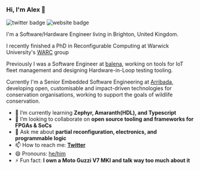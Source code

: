 ### Hi, I'm Alex 👋

![twitter badge](https://img.shields.io/badge/twitter-@AlexRBucknall-blue?style=flat-square&link=https://twitter.com/alexrbucknall&logo=twitter)
![website badge](https://img.shields.io/badge/website-bucknalla.dev-green?style=flat-square&link=https://bucknalla.dev)

I'm a Software/Hardware Engineer living in Brighton, United Kingdom.

I recently finished a PhD in Reconfigurable Computing at Warwick University's [WARC](https://warwick.ac.uk/fac/sci/eng/research/grouplist/connectedsystems/warc/) group 

Previously I was a Software Engineer at [balena](https://balena.io), working on tools for IoT fleet management and designing Hardware-in-Loop testing tooling.

Currently I'm a Senior Embedded Software Engineering at [Arribada](https://arribada.org), developing open, customisable and impact-driven technologies for conservation organisations, working to support the goals of wildlife conservation.

- 🌱 I’m currently learning **Zephyr, Amaranth(HDL), and Typescript**
- 👯 I’m looking to collaborate on **open source tooling and frameworks for FPGAs & SoCs**
- 💬 Ask me about **partial reconfiguration, electronics, and programmable logic**
- 📫 How to reach me: **[Twitter](https://twitter.com/AlexRBucknall)**
- 😄 Pronouns: [he/him](https://pronoun.is/he)
- ⚡ Fun fact: **I own a Moto Guzzi V7 MKI and talk way too much about it**
